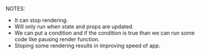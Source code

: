 NOTES:

* It can stop rendering.
* Will only run when state and props are updated.
* We can put a condition and if the condition is true than we can run some code like pausing render function.
* Stoping some rendering results in improving speed of app.

